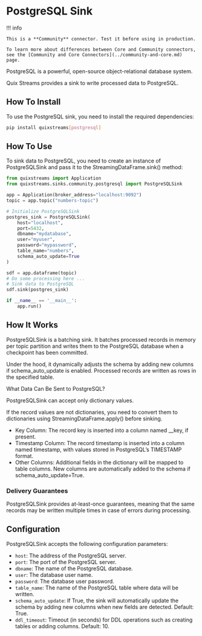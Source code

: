 # PostgreSQL Sink

!!! info

    This is a **Community** connector. Test it before using in production.

    To learn more about differences between Core and Community connectors, see the [Community and Core Connectors](../community-and-core.md) page.

PostgreSQL is a powerful, open-source object-relational database system.

Quix Streams provides a sink to write processed data to PostgreSQL.

## How To Install

To use the PostgreSQL sink, you need to install the required dependencies:

```bash
pip install quixstreams[postgresql]
```

## How To Use

To sink data to PostgreSQL, you need to create an instance of PostgreSQLSink and pass it to the StreamingDataFrame.sink() method:

```python
from quixstreams import Application
from quixstreams.sinks.community.postgresql import PostgreSQLSink

app = Application(broker_address="localhost:9092")
topic = app.topic("numbers-topic")

# Initialize PostgreSQLSink
postgres_sink = PostgreSQLSink(
    host="localhost",
    port=5432,
    dbname="mydatabase",
    user="myuser",
    password="mypassword",
    table_name="numbers",
    schema_auto_update=True
)

sdf = app.dataframe(topic)
# Do some processing here ...
# Sink data to PostgreSQL
sdf.sink(postgres_sink)

if __name__ == '__main__':
    app.run()
```

## How It Works

PostgreSQLSink is a batching sink.
It batches processed records in memory per topic partition and writes them to the PostgreSQL database when a checkpoint has been committed.

Under the hood, it dynamically adjusts the schema by adding new columns if schema_auto_update is enabled. Processed records are written as rows in the specified table.

What Data Can Be Sent to PostgreSQL?

PostgreSQLSink can accept only dictionary values.

If the record values are not dictionaries, you need to convert them to dictionaries using StreamingDataFrame.apply() before sinking.

- Key Column: The record key is inserted into a column named __key, if present.
- Timestamp Column: The record timestamp is inserted into a column named timestamp, with values stored in PostgreSQL’s TIMESTAMP format.
- Other Columns: Additional fields in the dictionary will be mapped to table columns. New columns are automatically added to the schema if schema_auto_update=True.

### Delivery Guarantees

PostgreSQLSink provides at-least-once guarantees, meaning that the same records may be written multiple times in case of errors during processing.


## Configuration

PostgreSQLSink accepts the following configuration parameters:

- `host`: The address of the PostgreSQL server.
- `port`: The port of the PostgreSQL server.
- `dbname`: The name of the PostgreSQL database.
- `user`: The database user name.
- `password`: The database user password.
- `table_name`: The name of the PostgreSQL table where data will be written.
- `schema_auto_update`: If True, the sink will automatically update the schema by adding new columns when new fields are detected. Default: True.
- `ddl_timeout`: Timeout (in seconds) for DDL operations such as creating tables or adding columns. Default: 10.
